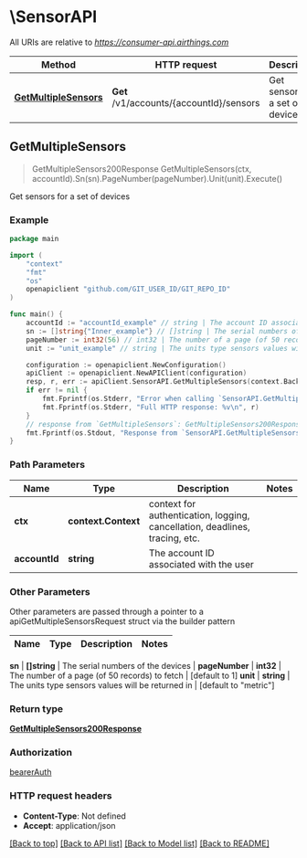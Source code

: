 # \SensorAPI

All URIs are relative to *https://consumer-api.airthings.com*

Method | HTTP request | Description
------------- | ------------- | -------------
[**GetMultipleSensors**](SensorAPI.md#GetMultipleSensors) | **Get** /v1/accounts/{accountId}/sensors | Get sensors for a set of devices



## GetMultipleSensors

> GetMultipleSensors200Response GetMultipleSensors(ctx, accountId).Sn(sn).PageNumber(pageNumber).Unit(unit).Execute()

Get sensors for a set of devices



### Example

```go
package main

import (
	"context"
	"fmt"
	"os"
	openapiclient "github.com/GIT_USER_ID/GIT_REPO_ID"
)

func main() {
	accountId := "accountId_example" // string | The account ID associated with the user
	sn := []string{"Inner_example"} // []string | The serial numbers of the devices (optional)
	pageNumber := int32(56) // int32 | The number of a page (of 50 records) to fetch (optional) (default to 1)
	unit := "unit_example" // string | The units type sensors values will be returned in (optional) (default to "metric")

	configuration := openapiclient.NewConfiguration()
	apiClient := openapiclient.NewAPIClient(configuration)
	resp, r, err := apiClient.SensorAPI.GetMultipleSensors(context.Background(), accountId).Sn(sn).PageNumber(pageNumber).Unit(unit).Execute()
	if err != nil {
		fmt.Fprintf(os.Stderr, "Error when calling `SensorAPI.GetMultipleSensors``: %v\n", err)
		fmt.Fprintf(os.Stderr, "Full HTTP response: %v\n", r)
	}
	// response from `GetMultipleSensors`: GetMultipleSensors200Response
	fmt.Fprintf(os.Stdout, "Response from `SensorAPI.GetMultipleSensors`: %v\n", resp)
}
```

### Path Parameters


Name | Type | Description  | Notes
------------- | ------------- | ------------- | -------------
**ctx** | **context.Context** | context for authentication, logging, cancellation, deadlines, tracing, etc.
**accountId** | **string** | The account ID associated with the user | 

### Other Parameters

Other parameters are passed through a pointer to a apiGetMultipleSensorsRequest struct via the builder pattern


Name | Type | Description  | Notes
------------- | ------------- | ------------- | -------------

 **sn** | **[]string** | The serial numbers of the devices | 
 **pageNumber** | **int32** | The number of a page (of 50 records) to fetch | [default to 1]
 **unit** | **string** | The units type sensors values will be returned in | [default to &quot;metric&quot;]

### Return type

[**GetMultipleSensors200Response**](GetMultipleSensors200Response.md)

### Authorization

[bearerAuth](../README.md#bearerAuth)

### HTTP request headers

- **Content-Type**: Not defined
- **Accept**: application/json

[[Back to top]](#) [[Back to API list]](../README.md#documentation-for-api-endpoints)
[[Back to Model list]](../README.md#documentation-for-models)
[[Back to README]](../README.md)

